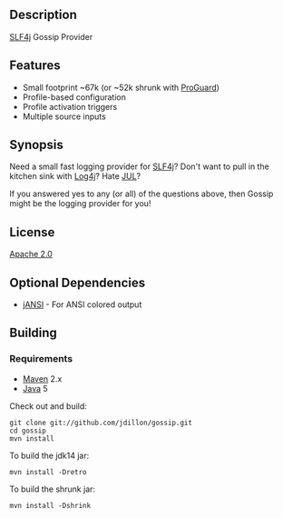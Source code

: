 Description
-----------

[SLF4j][1] Gossip Provider

Features
--------

* Small footprint ~67k (or ~52k shrunk with [ProGuard][5])
* Profile-based configuration
* Profile activation triggers
* Multiple source inputs

Synopsis
--------

Need a small fast logging provider for [SLF4j][1]?
Don't want to pull in the kitchen sink with [Log4j][2]?
Hate [JUL][3]?

If you answered yes to any (or all) of the questions above, then Gossip might be the logging provider for you!

License
-------

[Apache 2.0](http://www.apache.org/licenses/LICENSE-2.0.html)

Optional Dependencies
---------------------

* [jANSI][4] - For ANSI colored output

Building
--------

### Requirements

* [Maven](http://maven.apache.org) 2.x
* [Java](http://java.sun.com/) 5

Check out and build:

    git clone git://github.com/jdillon/gossip.git
    cd gossip
    mvn install

To build the jdk14 jar:

    mvn install -Dretro

To build the shrunk jar:

    mvn install -Dshrink

[1]: http://slf4j.org
[2]: http://logging.apache.org/log4j
[3]: http://java.sun.com/j2se/1.5.0/docs/api/java/util/logging/package-summary.html
[4]: http://github.com/chirino/jansi
[5]: http://proguard.sourceforge.net
